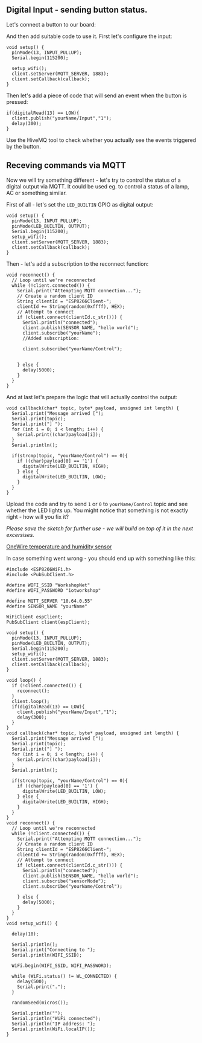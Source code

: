 ## Digital Input - sending button status.
Let's connect a button to our board:

And then add suitable code to use it. First let's configure the input:

```
void setup() {
  pinMode(13, INPUT_PULLUP);
  Serial.begin(115200);

  setup_wifi();
  client.setServer(MQTT_SERVER, 1883);
  client.setCallback(callback);
}
```
Then let's add a piece of code that will send an event when the button is pressed:
```
if(digitalRead(13) == LOW){
  client.publish("yourName/Input","1");
  delay(300);
}
```
Use the HiveMQ tool to check whether you actually see the events triggered by the button.
## Receving commands via MQTT
Now we will try something different - let's try to control the status of a digital output via MQTT. It could be used eg. to control a status of a lamp, AC or something similar.

First of all - let's set the `LED_BUILTIN` GPIO as digital output:
```
void setup() {
  pinMode(13, INPUT_PULLUP);
  pinMode(LED_BUILTIN, OUTPUT);
  Serial.begin(115200);
  setup_wifi();
  client.setServer(MQTT_SERVER, 1883);
  client.setCallback(callback);
}
```

Then - let's add a subscription to the reconnect function:
```
void reconnect() {
  // Loop until we're reconnected
  while (!client.connected()) {
    Serial.print("Attempting MQTT connection...");
    // Create a random client ID
    String clientId = "ESP8266Client-";
    clientId += String(random(0xffff), HEX);
    // Attempt to connect
    if (client.connect(clientId.c_str())) {
      Serial.println("connected");
      client.publish(SENSOR_NAME, "hello world");
      client.subscribe("yourName");
      //Added subscription:

      client.subscribe("yourName/Control");


    } else {
      delay(5000);
    }
  }
}
```

And at last let's prepare the logic that will actually control the output:
```
void callback(char* topic, byte* payload, unsigned int length) {
  Serial.print("Message arrived [");
  Serial.print(topic);
  Serial.print("] ");
  for (int i = 0; i < length; i++) {
    Serial.print((char)payload[i]);
  }
  Serial.println();

  if(strcmp(topic, "yourName/Control") == 0){
    if ((char)payload[0] == '1') {
      digitalWrite(LED_BUILTIN, HIGH);
    } else {
      digitalWrite(LED_BUILTIN, LOW);
    }
  }
}
```
Upload the code and try to send `1` or `0` to `yourName/Control` topic and see whether the LED lights up.
You might notice that something is not exactly right - how will you fix it?


*Please save the sketch for further use - we will build on top of it in the next excersises.*

[OneWire temperature and humidity sensor](dht11.md)


In case something went wrong - you should end up with something like this:
```
#include <ESP8266WiFi.h>
#include <PubSubClient.h>

#define WIFI_SSID "WorkshopNet"
#define WIFI_PASSWORD "iotworkshop"

#define MQTT_SERVER "10.64.0.55"
#define SENSOR_NAME "yourName"

WiFiClient espClient;
PubSubClient client(espClient);

void setup() {
  pinMode(13, INPUT_PULLUP);
  pinMode(LED_BUILTIN, OUTPUT);
  Serial.begin(115200);
  setup_wifi();
  client.setServer(MQTT_SERVER, 1883);
  client.setCallback(callback);
}

void loop() {
  if (!client.connected()) {
    reconnect();
  }
  client.loop();
  if(digitalRead(13) == LOW){
    client.publish("yourName/Input","1");
    delay(300);
  }
}
void callback(char* topic, byte* payload, unsigned int length) {
  Serial.print("Message arrived [");
  Serial.print(topic);
  Serial.print("] ");
  for (int i = 0; i < length; i++) {
    Serial.print((char)payload[i]);
  }
  Serial.println();

  if(strcmp(topic, "yourName/Control") == 0){
    if ((char)payload[0] == '1') {
      digitalWrite(LED_BUILTIN, LOW);
    } else {
      digitalWrite(LED_BUILTIN, HIGH);
    }
  }
}
void reconnect() {
  // Loop until we're reconnected
  while (!client.connected()) {
    Serial.print("Attempting MQTT connection...");
    // Create a random client ID
    String clientId = "ESP8266Client-";
    clientId += String(random(0xffff), HEX);
    // Attempt to connect
    if (client.connect(clientId.c_str())) {
      Serial.println("connected");
      client.publish(SENSOR_NAME, "hello world");
      client.subscribe("sensorNode");
      client.subscribe("yourName/Control");

    } else {
      delay(5000);
    }
  }
}
void setup_wifi() {

  delay(10);

  Serial.println();
  Serial.print("Connecting to ");
  Serial.println(WIFI_SSID);

  WiFi.begin(WIFI_SSID, WIFI_PASSWORD);

  while (WiFi.status() != WL_CONNECTED) {
    delay(500);
    Serial.print(".");
  }

  randomSeed(micros());

  Serial.println("");
  Serial.println("WiFi connected");
  Serial.println("IP address: ");
  Serial.println(WiFi.localIP());
}
```
